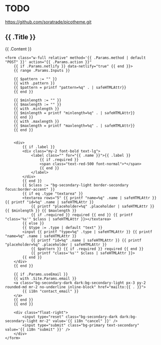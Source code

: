 # TODO

https://github.com/soratrade/picotheme.git


<section id="contact">
	<h1 class="text-center mx-auto max-w-4xl text-4xl sm:text-5xl md:text-6xl">
		{{ .Title }}
	</h1>
	<div class="text-center mx-auto mb-8">
		{{ .Content }}
	</div>

	<form class="w-full relative" method='{{ .Params.method | default "POST" }}' action="{{ .Params.action }}"
		{{ if .Params.netlify }} data-netlify="true" {{ end }}>
		{{ range .Params.Inputs }}

		{{ $pattern := "" }}
		{{ with .pattern }}
		{{ $pattern = printf "pattern=%q" . | safeHTMLAttr}}
		{{ end }}

		{{ $minlength := "" }}
		{{ $maxlength := "" }}
		{{ with .minlength }}
		{{ $minlength = printf "minlength=%q" . | safeHTMLAttr}}
		{{ end }}
		{{ with .maxlength }}
		{{ $maxlength = printf "maxlength=%q" . | safeHTMLAttr}}
		{{ end }}


		<div>
			{{ if .label }}
			<div class="my-2 font-bold text-lg">
				<label class="" for="{{ .name }}">{{ .label }}
					{{ if .required }}
					<span class="text-red-500 font-normal">*</span>
					{{ end }}
				</label>
			</div>
			{{ end }}
			{{ $class := "bg-secondary-light border-secondary focus:border-accent" }}
			{{ if eq .type "textarea" }}
			<textarea rows="5" {{ printf "name=%q" .name | safeHTMLAttr }} {{ printf "id=%q" .name | safeHTMLAttr }}
				{{ printf "placeholder=%q" .placeholder | safeHTMLAttr }} {{ $minlength }} {{ $maxlength }}
				{{ if .required }} required {{ end }} {{ printf "class='%s'" $class | safeHTMLAttr }}></textarea>
			{{ else }}
			{{ $type := .type | default "text" }}
			<input {{ printf "type=%q" .type | safeHTMLAttr }} {{ printf "name=%q" .name | safeHTMLAttr }}
				{{ printf "id=%q" .name | safeHTMLAttr }} {{ printf "placeholder=%q" .placeholder | safeHTMLAttr }}
				{{ $pattern }} {{ if .required }} required {{ end }}
				{{ printf "class='%s'" $class | safeHTMLAttr }}>
			{{ end }}
		</div>
		{{ end }}

		{{ if .Params.useEmail }}
		{{ with .Site.Params.email }}
		<a class="bg-secondary-dark dark:bg-secondary-light px-3 py-2 rounded-md mr-2 no-underline inline-block" href="mailto:{{ . }}">
			{{ i18n "contact_email" }}
		</a>
		{{ end }}
		{{ end }}

		<div class="float-right">
			<input type="reset" class="bg-secondary-dark dark:bg-secondary-light mr-2" value='{{ i18n "cancel" }}' />
			<input type="submit" class="bg-primary text-secondary" value='{{ i18n "submit" }}' />
		</div>
	</form>
</section>